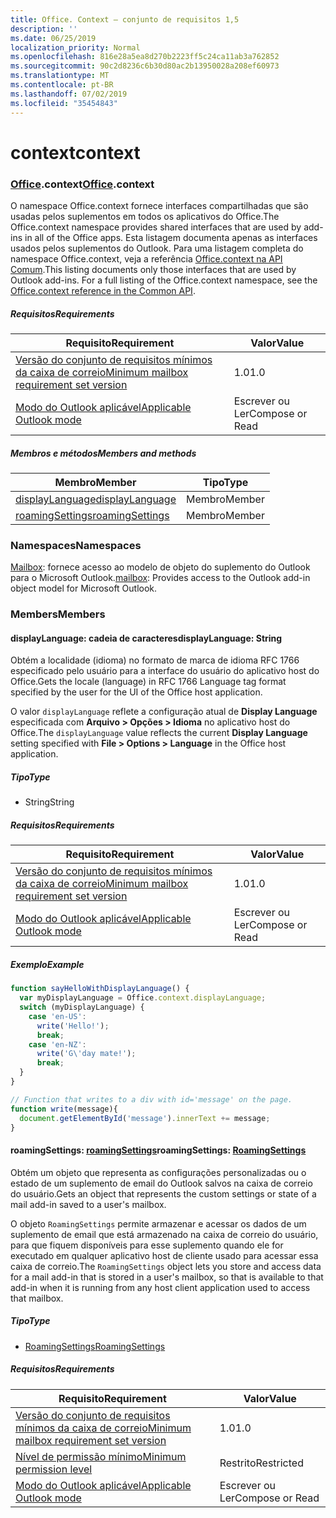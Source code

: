 ```yaml
---
title: Office. Context – conjunto de requisitos 1,5
description: ''
ms.date: 06/25/2019
localization_priority: Normal
ms.openlocfilehash: 816e28a5ea8d270b2223ff5c24ca11ab3a762852
ms.sourcegitcommit: 90c2d8236c6b30d80ac2b13950028a208ef60973
ms.translationtype: MT
ms.contentlocale: pt-BR
ms.lasthandoff: 07/02/2019
ms.locfileid: "35454843"
---
```

# <a name="context"></a><span data-ttu-id="de658-102">context</span><span class="sxs-lookup"><span data-stu-id="de658-102">context</span></span>

### <a name="officeofficemdcontext"></a><span data-ttu-id="de658-103">[Office](Office.md).context</span><span class="sxs-lookup"><span data-stu-id="de658-103">[Office](Office.md).context</span></span>

<span data-ttu-id="de658-104">O namespace Office.context fornece interfaces compartilhadas que são usadas pelos suplementos em todos os aplicativos do Office.</span><span class="sxs-lookup"><span data-stu-id="de658-104">The Office.context namespace provides shared interfaces that are used by add-ins in all of the Office apps.</span></span> <span data-ttu-id="de658-105">Esta listagem documenta apenas as interfaces usados pelos suplementos do Outlook. Para uma listagem completa do namespace Office.context, veja a referência [Office.context na API Comum](/javascript/api/office/office.context).</span><span class="sxs-lookup"><span data-stu-id="de658-105">This listing documents only those interfaces that are used by Outlook add-ins. For a full listing of the Office.context namespace, see the [Office.context reference in the Common API](/javascript/api/office/office.context).</span></span>

##### <a name="requirements"></a><span data-ttu-id="de658-106">Requisitos</span><span class="sxs-lookup"><span data-stu-id="de658-106">Requirements</span></span>

|<span data-ttu-id="de658-107">Requisito</span><span class="sxs-lookup"><span data-stu-id="de658-107">Requirement</span></span>| <span data-ttu-id="de658-108">Valor</span><span class="sxs-lookup"><span data-stu-id="de658-108">Value</span></span>|
|---|---|
|[<span data-ttu-id="de658-109">Versão do conjunto de requisitos mínimos da caixa de correio</span><span class="sxs-lookup"><span data-stu-id="de658-109">Minimum mailbox requirement set version</span></span>](/office/dev/add-ins/reference/requirement-sets/outlook-api-requirement-sets)| <span data-ttu-id="de658-110">1.0</span><span class="sxs-lookup"><span data-stu-id="de658-110">1.0</span></span>|
|[<span data-ttu-id="de658-111">Modo do Outlook aplicável</span><span class="sxs-lookup"><span data-stu-id="de658-111">Applicable Outlook mode</span></span>](/outlook/add-ins/#extension-points)| <span data-ttu-id="de658-112">Escrever ou Ler</span><span class="sxs-lookup"><span data-stu-id="de658-112">Compose or Read</span></span>|

##### <a name="members-and-methods"></a><span data-ttu-id="de658-113">Membros e métodos</span><span class="sxs-lookup"><span data-stu-id="de658-113">Members and methods</span></span>

| <span data-ttu-id="de658-114">Membro</span><span class="sxs-lookup"><span data-stu-id="de658-114">Member</span></span> | <span data-ttu-id="de658-115">Tipo</span><span class="sxs-lookup"><span data-stu-id="de658-115">Type</span></span> |
|--------|------|
| [<span data-ttu-id="de658-116">displayLanguage</span><span class="sxs-lookup"><span data-stu-id="de658-116">displayLanguage</span></span>](#displaylanguage-string) | <span data-ttu-id="de658-117">Membro</span><span class="sxs-lookup"><span data-stu-id="de658-117">Member</span></span> |
| [<span data-ttu-id="de658-118">roamingSettings</span><span class="sxs-lookup"><span data-stu-id="de658-118">roamingSettings</span></span>](#roamingsettings-roamingsettings) | <span data-ttu-id="de658-119">Membro</span><span class="sxs-lookup"><span data-stu-id="de658-119">Member</span></span> |

### <a name="namespaces"></a><span data-ttu-id="de658-120">Namespaces</span><span class="sxs-lookup"><span data-stu-id="de658-120">Namespaces</span></span>

<span data-ttu-id="de658-121">[Mailbox](office.context.mailbox.md): fornece acesso ao modelo de objeto do suplemento do Outlook para o Microsoft Outlook.</span><span class="sxs-lookup"><span data-stu-id="de658-121">[mailbox](office.context.mailbox.md): Provides access to the Outlook add-in object model for Microsoft Outlook.</span></span>

### <a name="members"></a><span data-ttu-id="de658-122">Members</span><span class="sxs-lookup"><span data-stu-id="de658-122">Members</span></span>

#### <a name="displaylanguage-string"></a><span data-ttu-id="de658-123">displayLanguage: cadeia de caracteres</span><span class="sxs-lookup"><span data-stu-id="de658-123">displayLanguage: String</span></span>

<span data-ttu-id="de658-124">Obtém a localidade (idioma) no formato de marca de idioma RFC 1766 especificado pelo usuário para a interface do usuário do aplicativo host do Office.</span><span class="sxs-lookup"><span data-stu-id="de658-124">Gets the locale (language) in RFC 1766 Language tag format specified by the user for the UI of the Office host application.</span></span>

<span data-ttu-id="de658-125">O valor `displayLanguage` reflete a configuração atual de **Display Language** especificada com **Arquivo > Opções > Idioma** no aplicativo host do Office.</span><span class="sxs-lookup"><span data-stu-id="de658-125">The `displayLanguage` value reflects the current **Display Language** setting specified with **File > Options > Language** in the Office host application.</span></span>

##### <a name="type"></a><span data-ttu-id="de658-126">Tipo</span><span class="sxs-lookup"><span data-stu-id="de658-126">Type</span></span>

*   <span data-ttu-id="de658-127">String</span><span class="sxs-lookup"><span data-stu-id="de658-127">String</span></span>

##### <a name="requirements"></a><span data-ttu-id="de658-128">Requisitos</span><span class="sxs-lookup"><span data-stu-id="de658-128">Requirements</span></span>

|<span data-ttu-id="de658-129">Requisito</span><span class="sxs-lookup"><span data-stu-id="de658-129">Requirement</span></span>| <span data-ttu-id="de658-130">Valor</span><span class="sxs-lookup"><span data-stu-id="de658-130">Value</span></span>|
|---|---|
|[<span data-ttu-id="de658-131">Versão do conjunto de requisitos mínimos da caixa de correio</span><span class="sxs-lookup"><span data-stu-id="de658-131">Minimum mailbox requirement set version</span></span>](/office/dev/add-ins/reference/requirement-sets/outlook-api-requirement-sets)| <span data-ttu-id="de658-132">1.0</span><span class="sxs-lookup"><span data-stu-id="de658-132">1.0</span></span>|
|[<span data-ttu-id="de658-133">Modo do Outlook aplicável</span><span class="sxs-lookup"><span data-stu-id="de658-133">Applicable Outlook mode</span></span>](/outlook/add-ins/#extension-points)| <span data-ttu-id="de658-134">Escrever ou Ler</span><span class="sxs-lookup"><span data-stu-id="de658-134">Compose or Read</span></span>|

##### <a name="example"></a><span data-ttu-id="de658-135">Exemplo</span><span class="sxs-lookup"><span data-stu-id="de658-135">Example</span></span>

```javascript
function sayHelloWithDisplayLanguage() {
  var myDisplayLanguage = Office.context.displayLanguage;
  switch (myDisplayLanguage) {
    case 'en-US':
      write('Hello!');
      break;
    case 'en-NZ':
      write('G\'day mate!');
      break;
  }
}

// Function that writes to a div with id='message' on the page.
function write(message){
  document.getElementById('message').innerText += message;
}
```

#### <a name="roamingsettings-roamingsettingsjavascriptapioutlook15officeroamingsettings"></a><span data-ttu-id="de658-136">roamingSettings: [roamingSettings](/javascript/api/outlook_1_5/office.RoamingSettings)</span><span class="sxs-lookup"><span data-stu-id="de658-136">roamingSettings: [RoamingSettings](/javascript/api/outlook_1_5/office.RoamingSettings)</span></span>

<span data-ttu-id="de658-137">Obtém um objeto que representa as configurações personalizadas ou o estado de um suplemento de email do Outlook salvos na caixa de correio do usuário.</span><span class="sxs-lookup"><span data-stu-id="de658-137">Gets an object that represents the custom settings or state of a mail add-in saved to a user's mailbox.</span></span>

<span data-ttu-id="de658-138">O objeto `RoamingSettings` permite armazenar e acessar os dados de um suplemento de email que está armazenado na caixa de correio do usuário, para que fiquem disponíveis para esse suplemento quando ele for executado em qualquer aplicativo host de cliente usado para acessar essa caixa de correio.</span><span class="sxs-lookup"><span data-stu-id="de658-138">The `RoamingSettings` object lets you store and access data for a mail add-in that is stored in a user's mailbox, so that is available to that add-in when it is running from any host client application used to access that mailbox.</span></span>

##### <a name="type"></a><span data-ttu-id="de658-139">Tipo</span><span class="sxs-lookup"><span data-stu-id="de658-139">Type</span></span>

*   [<span data-ttu-id="de658-140">RoamingSettings</span><span class="sxs-lookup"><span data-stu-id="de658-140">RoamingSettings</span></span>](/javascript/api/outlook_1_5/office.RoamingSettings)

##### <a name="requirements"></a><span data-ttu-id="de658-141">Requisitos</span><span class="sxs-lookup"><span data-stu-id="de658-141">Requirements</span></span>

|<span data-ttu-id="de658-142">Requisito</span><span class="sxs-lookup"><span data-stu-id="de658-142">Requirement</span></span>| <span data-ttu-id="de658-143">Valor</span><span class="sxs-lookup"><span data-stu-id="de658-143">Value</span></span>|
|---|---|
|[<span data-ttu-id="de658-144">Versão do conjunto de requisitos mínimos da caixa de correio</span><span class="sxs-lookup"><span data-stu-id="de658-144">Minimum mailbox requirement set version</span></span>](/office/dev/add-ins/reference/requirement-sets/outlook-api-requirement-sets)| <span data-ttu-id="de658-145">1.0</span><span class="sxs-lookup"><span data-stu-id="de658-145">1.0</span></span>|
|[<span data-ttu-id="de658-146">Nível de permissão mínimo</span><span class="sxs-lookup"><span data-stu-id="de658-146">Minimum permission level</span></span>](/outlook/add-ins/understanding-outlook-add-in-permissions)| <span data-ttu-id="de658-147">Restrito</span><span class="sxs-lookup"><span data-stu-id="de658-147">Restricted</span></span>|
|[<span data-ttu-id="de658-148">Modo do Outlook aplicável</span><span class="sxs-lookup"><span data-stu-id="de658-148">Applicable Outlook mode</span></span>](/outlook/add-ins/#extension-points)| <span data-ttu-id="de658-149">Escrever ou Ler</span><span class="sxs-lookup"><span data-stu-id="de658-149">Compose or Read</span></span>|
